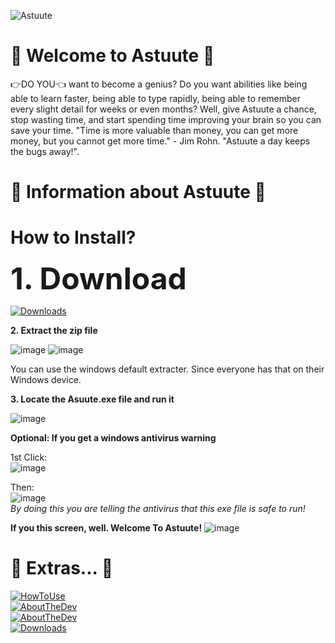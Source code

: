 ![Astuute](https://raw.githubusercontent.com/AospRemixer/Astuute/main/README/4kBannerAstuute.png)

👑 Welcome to Astuute 👑
===========

👉DO YOU👈 want to become a genius? Do you want abilities like being able to learn faster, being able to type rapidly, being able to remember every slight detail for weeks or even months? Well, give Astuute a chance, stop wasting time, and start spending time improving your brain so you can save your time. "Time is more valuable than money, you can get more money, but you cannot get more time." - Jim Rohn. "Astuute a day keeps the bugs away!".

👑 Information about Astuute 👑
===========

# How to Install?

<font size="20">**1. Download**</font>

[![Downloads](https://i.ibb.co/mGPjdxh/Untitled-1.png)](https://github.com/AospRemixer/Astuute/releases/download/wpf/Astuute_v1.0.0.zip)

**2. Extract the zip file**

![image](https://user-images.githubusercontent.com/67806882/132959197-915eff33-8da0-4921-9a84-52068e6dc096.png)
![image](https://user-images.githubusercontent.com/67806882/132959221-03966a33-fa36-4380-bcea-de75da6b16c8.png)


You can use the windows default extracter. Since everyone has that on their Windows device. 

**3. Locate the Asuute.exe file and run it**

![image](https://user-images.githubusercontent.com/67806882/132959264-909ad243-6cb0-44d8-b75b-99e76c18dfb2.png)

**Optional: If you get a windows antivirus warning**

1st Click:<br/>
![image](https://user-images.githubusercontent.com/67806882/132959288-d6bdb890-3bc0-4914-bd5a-3e6b16d2b73c.png)

Then:<br/>
![image](https://user-images.githubusercontent.com/67806882/132959433-18307246-76f8-4ea3-9efd-83d24e096f2e.png)
<br/>
_By doing this you are telling the antivirus that this exe file is safe to run!_

**If you this screen, well. Welcome To Astuute!**
![image](https://user-images.githubusercontent.com/67806882/132959476-a606ee4e-e031-442f-8e16-6bc477774685.png)



🧠 Extras... 🧠
===========

[![HowToUse](https://i.ibb.co/n0Cf3c8/Untitled-1.png)](https://github.com/AospRemixer/Astuute/releases/download/wpf/Astuute_v1.0.0.zip)<br/>
[![AboutTheDev](https://i.ibb.co/0hGKjDp/Untitled-1.png)](https://google.com)<br/>
[![AboutTheDev](https://i.ibb.co/zQTmZhh/Untitled-1.png)](https://google.com)<br/>
[![Downloads](https://i.ibb.co/mGPjdxh/Untitled-1.png)](https://github.com/AospRemixer/Astuute/releases/download/wpf/Astuute_v1.0.0.zip)
